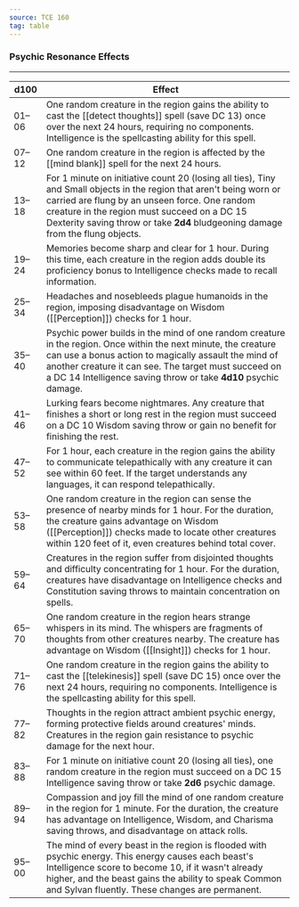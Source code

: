 ```yaml
---
source: TCE 160
tag: table
---
```


### Psychic Resonance Effects
---
|d100|Effect|
|----|------------|
|01–06|One random creature in the region gains the ability to cast the [[detect thoughts]] spell (save DC 13) once over the next 24 hours, requiring no components. Intelligence is the spellcasting ability for this spell.|
|07–12|One random creature in the region is affected by the [[mind blank]] spell for the next 24 hours.|
|13–18|For 1 minute on initiative count 20 (losing all ties), Tiny and Small objects in the region that aren't being worn or carried are flung by an unseen force. One random creature in the region must succeed on a DC 15 Dexterity saving throw or take **2d4** bludgeoning damage from the flung objects.|
|19–24|Memories become sharp and clear for 1 hour. During this time, each creature in the region adds double its proficiency bonus to Intelligence checks made to recall information.|
|25–34|Headaches and nosebleeds plague humanoids in the region, imposing disadvantage on Wisdom ([[Perception]]) checks for 1 hour.|
|35–40|Psychic power builds in the mind of one random creature in the region. Once within the next minute, the creature can use a bonus action to magically assault the mind of another creature it can see. The target must succeed on a DC 14 Intelligence saving throw or take **4d10** psychic damage.|
|41–46|Lurking fears become nightmares. Any creature that finishes a short or long rest in the region must succeed on a DC 10 Wisdom saving throw or gain no benefit for finishing the rest.|
|47–52|For 1 hour, each creature in the region gains the ability to communicate telepathically with any creature it can see within 60 feet. If the target understands any languages, it can respond telepathically.|
|53–58|One random creature in the region can sense the presence of nearby minds for 1 hour. For the duration, the creature gains advantage on Wisdom ([[Perception]]) checks made to locate other creatures within 120 feet of it, even creatures behind total cover.|
|59–64|Creatures in the region suffer from disjointed thoughts and difficulty concentrating for 1 hour. For the duration, creatures have disadvantage on Intelligence checks and Constitution saving throws to maintain concentration on spells.|
|65–70|One random creature in the region hears strange whispers in its mind. The whispers are fragments of thoughts from other creatures nearby. The creature has advantage on Wisdom ([[Insight]]) checks for 1 hour.|
|71–76|One random creature in the region gains the ability to cast the [[telekinesis]] spell (save DC 15) once over the next 24 hours, requiring no components. Intelligence is the spellcasting ability for this spell.|
|77–82|Thoughts in the region attract ambient psychic energy, forming protective fields around creatures' minds. Creatures in the region gain resistance to psychic damage for the next hour.|
|83–88|For 1 minute on initiative count 20 (losing all ties), one random creature in the region must succeed on a DC 15 Intelligence saving throw or take **2d6** psychic damage.|
|89–94|Compassion and joy fill the mind of one random creature in the region for 1 minute. For the duration, the creature has advantage on Intelligence, Wisdom, and Charisma saving throws, and disadvantage on attack rolls.|
|95–00|The mind of every beast in the region is flooded with psychic energy. This energy causes each beast's Intelligence score to become 10, if it wasn't already higher, and the beast gains the ability to speak Common and Sylvan fluently. These changes are permanent.|
